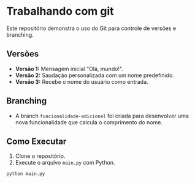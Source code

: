# Trabalhando com git

Este repositório demonstra o uso do Git para controle de versões e branching.

## Versões

* **Versão 1:** Mensagem inicial "Olá, mundo!".
* **Versão 2:** Saudação personalizada com um nome predefinido.
* **Versão 3:** Recebe o nome do usuário como entrada.

## Branching

* A branch `funcionalidade-adicional` foi criada para desenvolver uma nova funcionalidade que calcula o comprimento do nome.

## Como Executar

1.  Clone o repositório.
2.  Execute o arquivo `main.py` com Python.

```bash
python main.py
